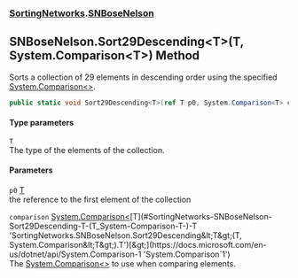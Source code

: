 ### [SortingNetworks](./SortingNetworks.md 'SortingNetworks').[SNBoseNelson](./SortingNetworks-SNBoseNelson.md 'SortingNetworks.SNBoseNelson')
## SNBoseNelson.Sort29Descending&lt;T&gt;(T, System.Comparison&lt;T&gt;) Method
Sorts a collection of 29 elements in descending order using the specified [System.Comparison&lt;&gt;](https://docs.microsoft.com/en-us/dotnet/api/System.Comparison-1 'System.Comparison`1').  
```csharp
public static void Sort29Descending<T>(ref T p0, System.Comparison<T> comparison);
```
#### Type parameters
<a name='SortingNetworks-SNBoseNelson-Sort29Descending-T-(T_System-Comparison-T-)-T'></a>
`T`  
The type of the elements of the collection.  
  
#### Parameters
<a name='SortingNetworks-SNBoseNelson-Sort29Descending-T-(T_System-Comparison-T-)-p0'></a>
`p0` [T](#SortingNetworks-SNBoseNelson-Sort29Descending-T-(T_System-Comparison-T-)-T 'SortingNetworks.SNBoseNelson.Sort29Descending&lt;T&gt;(T, System.Comparison&lt;T&gt;).T')  
the reference to the first element of the collection  
  
<a name='SortingNetworks-SNBoseNelson-Sort29Descending-T-(T_System-Comparison-T-)-comparison'></a>
`comparison` [System.Comparison&lt;](https://docs.microsoft.com/en-us/dotnet/api/System.Comparison-1 'System.Comparison`1')[T](#SortingNetworks-SNBoseNelson-Sort29Descending-T-(T_System-Comparison-T-)-T 'SortingNetworks.SNBoseNelson.Sort29Descending&lt;T&gt;(T, System.Comparison&lt;T&gt;).T')[&gt;](https://docs.microsoft.com/en-us/dotnet/api/System.Comparison-1 'System.Comparison`1')  
The [System.Comparison&lt;&gt;](https://docs.microsoft.com/en-us/dotnet/api/System.Comparison-1 'System.Comparison`1') to use when comparing elements.  
  
